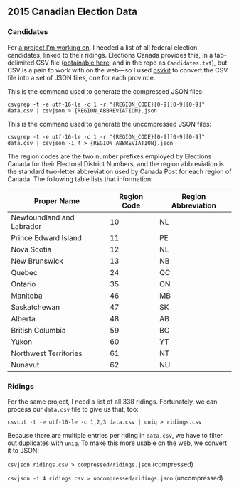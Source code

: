 ## 2015 Canadian Election Data

### Candidates

For [a project I’m working on](http://ppgd.lucascherkewski.com), I needed a list of all federal election candidates, linked to their ridings. Elections Canada provides this, in a tab-delimited CSV file ([obtainable here](http://www.elections.ca/content2.aspx?section=can&dir=cand/lst&document=index&lang=e), and in the repo as `Candidates.txt`), but CSV is a pain to work with on the web—so I used [csvkit](https://github.com/onyxfish/csvkit) to convert the CSV file into a set of JSON files, one for each province.

This is the command used to generate the compressed JSON files:

`csvgrep -t -e utf-16-le -c 1 -r "{REGION_CODE}[0-9][0-9][0-9]" data.csv | csvjson > {REGION_ABBREVIATION}.json`

This is the command used to generate the uncompressed JSON files:

`csvgrep -t -e utf-16-le -c 1 -r "{REGION_CODE}[0-9][0-9][0-9]" data.csv | csvjson -i 4 > {REGION_ABBREVIATION}.json`

The region codes are the two number prefixes employed by Elections Canada for their Electoral District Numbers, and the region abbreviation is the standard two-letter abbreviation used by Canada Post for each region of Canada. The following table lists that information:

Proper Name | Region Code | Region Abbreviation
------------|-------------|--------------------
Newfoundland and Labrador | 10 | NL
Prince Edward Island | 11 | PE
Nova Scotia | 12 | NL
New Brunswick | 13 | NB
Quebec | 24 | QC
Ontario | 35 | ON
Manitoba | 46 | MB
Saskatchewan | 47 | SK
Alberta | 48 | AB
British Columbia | 59 | BC
Yukon | 60 | YT
Northwest Territories | 61 | NT
Nunavut | 62 | NU

### Ridings

For the same project, I need a list of all 338 ridings. Fortunately, we can process our `data.csv` file to give us that, too:

`csvcut -t -e utf-16-le -c 1,2,3 data.csv | uniq > ridings.csv`

Because there are multiple entries per riding in `data.csv`, we have to filter out duplicates with `uniq`. To make this more usable on the web, we convert it to JSON:

`csvjson ridings.csv > compressed/ridings.json` (compressed)

`csvjson -i 4 ridings.csv > uncompressed/ridings.json` (uncompressed)